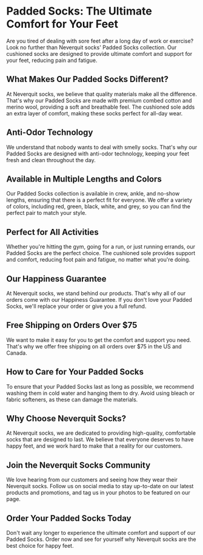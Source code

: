 # Padded Socks: The Ultimate Comfort for Your Feet

Are you tired of dealing with sore feet after a long day of work or exercise? Look no further than Neverquit socks' Padded Socks collection. Our cushioned socks are designed to provide ultimate comfort and support for your feet, reducing pain and fatigue.

## What Makes Our Padded Socks Different?

At Neverquit socks, we believe that quality materials make all the difference. That's why our Padded Socks are made with premium combed cotton and merino wool, providing a soft and breathable feel. The cushioned sole adds an extra layer of comfort, making these socks perfect for all-day wear.

## Anti-Odor Technology

We understand that nobody wants to deal with smelly socks. That's why our Padded Socks are designed with anti-odor technology, keeping your feet fresh and clean throughout the day.

## Available in Multiple Lengths and Colors

Our Padded Socks collection is available in crew, ankle, and no-show lengths, ensuring that there is a perfect fit for everyone. We offer a variety of colors, including red, green, black, white, and grey, so you can find the perfect pair to match your style.

## Perfect for All Activities

Whether you're hitting the gym, going for a run, or just running errands, our Padded Socks are the perfect choice. The cushioned sole provides support and comfort, reducing foot pain and fatigue, no matter what you're doing.

## Our Happiness Guarantee

At Neverquit socks, we stand behind our products. That's why all of our orders come with our Happiness Guarantee. If you don't love your Padded Socks, we'll replace your order or give you a full refund.

## Free Shipping on Orders Over $75

We want to make it easy for you to get the comfort and support you need. That's why we offer free shipping on all orders over $75 in the US and Canada.

## How to Care for Your Padded Socks

To ensure that your Padded Socks last as long as possible, we recommend washing them in cold water and hanging them to dry. Avoid using bleach or fabric softeners, as these can damage the materials.

## Why Choose Neverquit Socks?

At Neverquit socks, we are dedicated to providing high-quality, comfortable socks that are designed to last. We believe that everyone deserves to have happy feet, and we work hard to make that a reality for our customers.

## Join the Neverquit Socks Community

We love hearing from our customers and seeing how they wear their Neverquit socks. Follow us on social media to stay up-to-date on our latest products and promotions, and tag us in your photos to be featured on our page.

## Order Your Padded Socks Today

Don't wait any longer to experience the ultimate comfort and support of our Padded Socks. Order now and see for yourself why Neverquit socks are the best choice for happy feet.